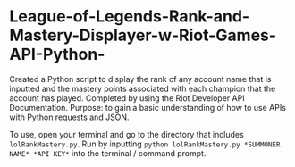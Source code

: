 # League-of-Legends-Rank-and-Mastery-Displayer-w-Riot-Games-API-Python-
Created a Python script to display the rank of any account name that is inputted and the mastery points associated with each champion that the account has played. Completed by using the Riot Developer API Documentation. Purpose: to gain a basic understanding of how to use APIs with Python requests and JSON.

To use, open your terminal and go to the directory that includes `lolRankMastery.py`. Run by inputting `python lolRankMastery.py *SUMMONER NAME* *API KEY*` into the terminal / command prompt.
